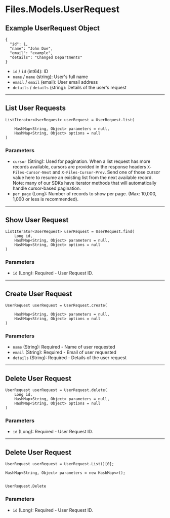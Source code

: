 # Files.Models.UserRequest

## Example UserRequest Object

```
{
  "id": 1,
  "name": "John Doe",
  "email": "example",
  "details": "Changed Departments"
}
```

* `id` / `id`  (int64): ID
* `name` / `name`  (string): User's full name
* `email` / `email`  (email): User email address
* `details` / `details`  (string): Details of the user's request


---

## List User Requests

```
ListIterator<UserRequest> userRequest = UserRequest.list(
    
    HashMap<String, Object> parameters = null,
    HashMap<String, Object> options = null
)
```

### Parameters

* `cursor` (String): Used for pagination.  When a list request has more records available, cursors are provided in the response headers `X-Files-Cursor-Next` and `X-Files-Cursor-Prev`.  Send one of those cursor value here to resume an existing list from the next available record.  Note: many of our SDKs have iterator methods that will automatically handle cursor-based pagination.
* `per_page` (Long): Number of records to show per page.  (Max: 10,000, 1,000 or less is recommended).


---

## Show User Request

```
ListIterator<UserRequest> userRequest = UserRequest.find(
    Long id, 
    HashMap<String, Object> parameters = null,
    HashMap<String, Object> options = null
)
```

### Parameters

* `id` (Long): Required - User Request ID.


---

## Create User Request

```
UserRequest userRequest = UserRequest.create(
    
    HashMap<String, Object> parameters = null,
    HashMap<String, Object> options = null
)
```

### Parameters

* `name` (String): Required - Name of user requested
* `email` (String): Required - Email of user requested
* `details` (String): Required - Details of the user request


---

## Delete User Request

```
UserRequest userRequest = UserRequest.delete(
    Long id, 
    HashMap<String, Object> parameters = null,
    HashMap<String, Object> options = null
)
```

### Parameters

* `id` (Long): Required - User Request ID.


---

## Delete User Request

```
UserRequest userRequest = UserRequest.List()[0];

HashMap<String, Object> parameters = new HashMap<>();


UserRequest.Delete
```

### Parameters

* `id` (Long): Required - User Request ID.
